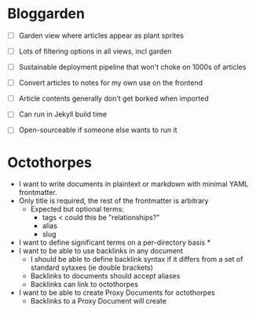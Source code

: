 # Bloggarden

* [ ] Garden view where articles appear as plant sprites
* [ ] Lots of filtering options in all views, incl garden
* [ ] Sustainable deployment pipeline that won't choke on 1000s of articles
* [ ] Convert articles to notes for my own use on the frontend
* [ ] Article contents generally don't get borked when imported
* [ ] Can run in Jekyll build time
* [ ] Open-sourceable if someone else wants to run it


# Octothorpes

* I want to write documents in plaintext or markdown with minimal YAML frontmatter.
* Only title is required, the rest of the frontmatter is arbitrary
	* Expected but optional terms:
		* tags < could this be "relationships?"
		* alias
		* slug
* I want to define significant terms on a per-directory basis
	* 
* I want to be able to use backlinks in any document
	* I should be able to define backlink syntax if it differs from a set of standard sytaxes (ie double brackets)
	* Backlinks to documents should accept aliases
	* Backlinks can link to octothorpes
* I want to be able to create Proxy Documents for octothorpes
	* Backlinks to a Proxy Document will create 